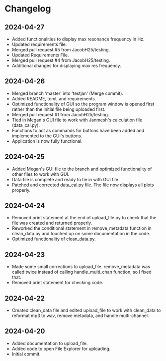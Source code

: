 # Changelog

## 2024-04-27
- Added functionalities to display max resonance frequency in Hz.
- Updated requirements file.
- Merged pull request #5 from JacobH25/testing.
- Updated Requirements File.
- Merged pull request #4 from JacobH25/testing.
- Additional changes for displaying max res frequency.

## 2024-04-26
- Merged branch 'master' into 'testjan' (Merge commit).
- Added README, toml, and requirements.
- Optimized functionality of GUI so the program window is opened first rather than the initial file being uploaded first.
- Merged pull request #1 from JacobH25/testing.
- Tied in Megan's GUI file to work with Janmesh's calculation file (data_cal.py).
- Functions to act as commands for buttons have been added and implemented to the GUI's buttons.
- Application is now fully functional.

## 2024-04-25
- Added Megan's GUI file to the branch and optimized functionality of other files to work with GUI.
- Data file is complete and ready to tie in with GUI file.
- Patched and corrected data_cal.py file. The file now displays all plots properly.

## 2024-04-24
- Removed print statement at the end of upload_file.py to check that the file was created and returned properly.
- Reworked the conditional statement in remove_metadata function in clean_data.py and touched up on some documentation in the code.
- Optimized functionality of clean_data.py.

## 2024-04-23
- Made some small corrections to upload_file. remove_metadata was called twice instead of calling handle_multi_chan function, so I fixed that.
- Removed print statement for checking code.

## 2024-04-22
- Created clean_data file and edited upload_file to work with clean_data to reformat mp3 to wav, remove metadata, and handle multi-channel.

## 2024-04-20
- Added documentation to upload_file.
- Added code to open File Explorer for uploading.
- Initial commit.
